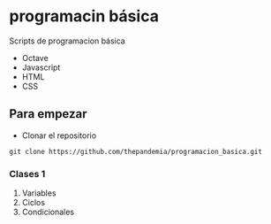 # programacin básica
Scripts de programacion básica
- Octave
- Javascript
- HTML
- CSS


## Para empezar
- Clonar el repositorio
```
git clone https://github.com/thepandemia/programacion_basica.git
```

### Clases 1
1. Variables
2. Ciclos
3. Condicionales



